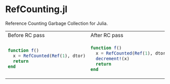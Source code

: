 # RefCounting.jl

Reference Counting Garbage Collection for Julia.

<table>
<tr>
  <td>Before RC pass</td>
  <td>After RC pass</td>
</tr>

<tr>
  <td>
    
  ```julia
  function f()
    x = RefCounted(Ref(1), dtor)
    return
  end
  ```
    
  </td>
  <td>
    
  ```julia
  function f()
    x = RefCounted(Ref(1), dtor)
    decrement!(x)
    return
  end
  ```

  </td>
</tr>
</table>
